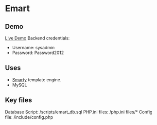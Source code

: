 Emart
===============

Demo
-----
[Live Demo](http://www.kirstywilliams.co.uk/emart "Live Demo")
Backend credentials: 
* Username: sysadmin
* Password: Password2012

Uses
-----
* [Smarty](http://www.smarty.net/ "Smarty") template engine.
* MySQL

Key files
-----
Database Script: /scripts/emart\_db.sql
PHP.ini files: /php.ini files/*
Config file: /include/config.php
